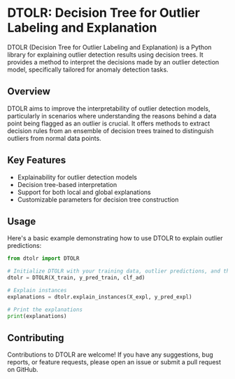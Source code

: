 # DTOLR: Decision Tree for Outlier Labeling and Explanation

DTOLR (Decision Tree for Outlier Labeling and Explanation) is a Python library for explaining outlier detection results using decision trees. It provides a method to interpret the decisions made by an outlier detection model, specifically tailored for anomaly detection tasks.

## Overview

DTOLR aims to improve the interpretability of outlier detection models, particularly in scenarios where understanding the reasons behind a data point being flagged as an outlier is crucial. It offers methods to extract decision rules from an ensemble of decision trees trained to distinguish outliers from normal data points.

## Key Features

- Explainability for outlier detection models
- Decision tree-based interpretation
- Support for both local and global explanations
- Customizable parameters for decision tree construction

## Usage
Here's a basic example demonstrating how to use DTOLR to explain outlier predictions:

```python 
from dtolr import DTOLR

# Initialize DTOLR with your training data, outlier predictions, and the outlier detection model
dtolr = DTOLR(X_train, y_pred_train, clf_ad)

# Explain instances
explanations = dtolr.explain_instances(X_expl, y_pred_expl)

# Print the explanations
print(explanations)
```

## Contributing
Contributions to DTOLR are welcome! If you have any suggestions, bug reports, or feature requests, please open an issue or submit a pull request on GitHub.
